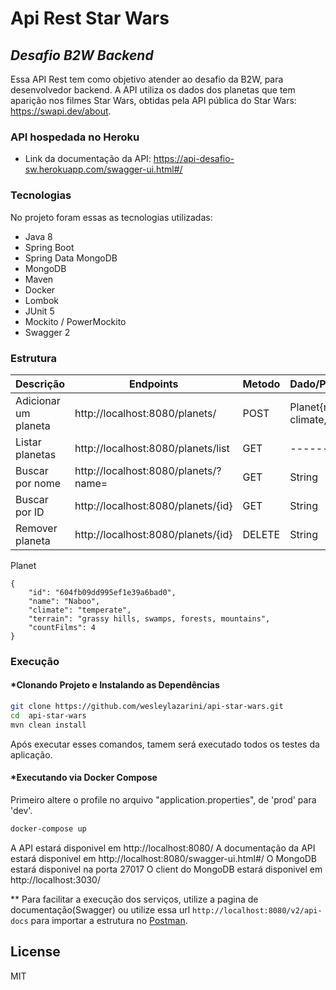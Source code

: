 # Api Rest Star Wars
## _Desafio B2W Backend_
Essa API Rest tem como objetivo atender ao desafio da B2W, para desenvolvedor backend. A API utiliza os dados dos planetas que tem aparição nos filmes Star Wars, obtidas pela API pública do Star Wars: https://swapi.dev/about.

### API hospedada no Heroku

- Link da documentação da API: https://api-desafio-sw.herokuapp.com/swagger-ui.html#/

### Tecnologias
No projeto foram essas as tecnologias utilizadas:
- Java 8
- Spring Boot
- Spring Data MongoDB
- MongoDB
- Maven
- Docker
- Lombok
- JUnit 5
- Mockito / PowerMockito
- Swagger 2

### Estrutura

| Descrição | Endpoints | Metodo | Dado/Parametro |
| ------ | ------ | ------- | ------- |
| Adicionar um planeta | http://localhost:8080/planets/ | POST | Planet{name, climate, terrain} |
| Listar planetas | http://localhost:8080/planets/list | GET | --------- |
| Buscar por nome | http://localhost:8080/planets/?name= | GET | String
| Buscar por ID | http://localhost:8080/planets/{id} | GET | String
| Remover planeta | http://localhost:8080/planets/{id} | DELETE | String

Planet
```
{
    "id": "604fb09dd995ef1e39a6bad0",
    "name": "Naboo",
    "climate": "temperate",
    "terrain": "grassy hills, swamps, forests, mountains",
    "countFilms": 4
}
```

### Execução

#### *Clonando Projeto e Instalando as Dependências

```sh
git clone https://github.com/wesleylazarini/api-star-wars.git
cd  api-star-wars
mvn clean install
```
Após executar esses comandos, tamem será executado todos os testes da aplicação.

#### *Executando via Docker Compose

Primeiro altere o profile no arquivo "application.properties", de 'prod' para 'dev'.

```sh
docker-compose up
```
A API estará disponivel em http://localhost:8080/
A documentação da API estará disponivel em http://localhost:8080/swagger-ui.html#/
O MongoDB estará disponivel na porta 27017
O client do MongoDB estará disponivel em http://localhost:3030/

** Para facilitar a execução dos serviços, utilize a pagina de documentação(Swagger) ou utilize essa url ``` http://localhost:8080/v2/api-docs ``` para importar a estrutura no [Postman].

## License

MIT

   [Postman]:<https://www.postman.com/>